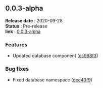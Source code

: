 ## 0.0.3-alpha
**Release date** : 2020-09-28 <br>
**Status** : Pre-release <br>
**link** : [0.0.3-alpha](https://github.com/TimePHP-org/TimePHP/releases/tag/0.0.3-alpha)
 
### Features

-  Updated database component ([cc998f3](https://github.com/TimePHP-org/TimePHP/commit/cc998f396b171ca82bb17948ff23f3b25f15673a))
          
### Bug fixes

-  Fixed database namespace ([dec40f9](https://github.com/TimePHP-org/TimePHP/commit/dec40f9e481bdc6470336b86585edea38b9797c8))

<br>

